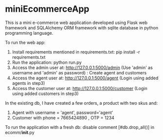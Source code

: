 # miniEcommerceApp
This is a mini e-commerce web application developed using Flask web framework and SQLAlchemy ORM framework with sqlite database in python programming language.

To run the web app:
1. Install requirements mentioned in requirements.txt: pip install -r requirements.txt
2. Run the application: python run.py
3. Access the admin user at: http://127.0.0.1:5000/admin  (Use 'admin' as username and 'admin' as password) : Create agent and customers
4. Access the agent user at: http://127.0.0.1:5000/agent (Login using added agents in step3)
5. Access the customer user at: http://127.0.0.1:5000/customer (Login using added customers in step3)

In the existing db, I have created a few orders, a product with two skus and:
1. Agent with username = 'agent', password='agent'
2. Customer with phone = 7665424890  , OTP = 1234

To run the application with a fresh db: disable comment [#db.drop_all()] in ecomm/__init__.py

